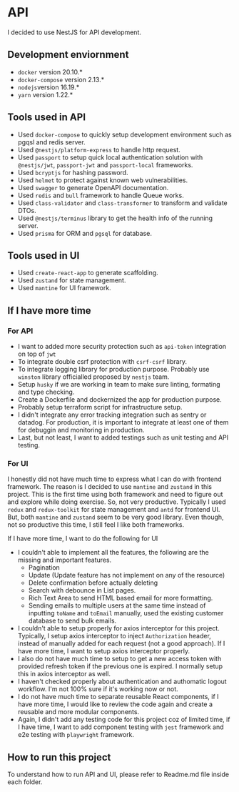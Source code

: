 # API
I decided to use NestJS for API development.

## Development enviornment
- `docker` version 20.10.*
- `docker-compose` version 2.13.*
- `nodejs`version 16.19.*
- `yarn` version 1.22.*

## Tools used in API
- Used `docker-compose` to quickly setup development environment such as pgqsl and redis server.
- Used `@nestjs/platform-express` to handle http request.
- Used `passport` to setup quick local authentication solution with `@nestjs/jwt`, `passport-jwt` and `passport-local` frameworks.
- Used `bcryptjs` for hashing password.
- Used `helmet` to protect against known web vulnerabilities.
- Used `swagger` to generate OpenAPI documentation.
- Used `redis` and `bull` framework to handle Queue works.
- Used `class-validator` and `class-transformer` to transform and validate DTOs.
- Used `@nestjs/terminus` library to get the health info of the running server.
- Used `prisma` for ORM and `pgsql` for database.

## Tools used in UI
- Used `create-react-app` to generate scaffolding.
- Used `zustand` for state management.
- Used `mantine` for UI framework.

## If I have more time
### For API
- I want to added more security protection such as `api-token` integration on top of `jwt`
- To integrate double csrf protection with `csrf-csrf` library.
- To integrate logging library for production purpose. Probably use `winston` library officialled proposed by `nestjs` team.
- Setup `husky` if we are working in team to make sure linting, formating and type checking.
- Create a Dockerfile and dockernized the app for production purpose.
- Probably setup terraform script for infrastructure setup.
- I didn't integrate any error tracking integration such as sentry or datadog. For production, it is important to integrate at least one of them for debuggin and monitoring in production.
- Last, but not least, I want to added testings such as unit testing and API testing.

### For UI
I honestly did not have much time to express what I can do with frontend framework. The reason is I decided to use `mantine` and `zustand` in this project. This is the first time using both framework and need to figure out and explore while doing exercise. So, not very productive. Typically I used `redux` and `redux-toolkit` for state management and `antd` for frontend UI. But, both `mantine` and `zustand` seem to be very good library. Even though, not so productive this time, I still feel I like both frameworks.

If I have more time, I want to do the following for UI
- I couldn't able to implement all the features, the following are the missing and important features.
  - Pagination
  - Update (Update feature has not implement on any of the resource)
  - Delete confirmation before actually deleting
  - Search with debounce in List pages.
  - Rich Text Area to send HTML based email for more formatting.
  - Sending emails to multiple users at the same time instead of inputting `toName` and `toEmail` manually, used the existing customer database to send bulk emails.
- I couldn't able to setup properly for axios interceptor for this project. Typically, I setup axios interceptor to inject `Authorization` header, instead of manually added for each request (not a good approach). If I have more time, I want to setup axios interceptor properly.
- I also do not have much time to setup to get a new access token with provided refresh token if the previous one is expired. I normally setup this in axios interceptor as well.
- I haven't checked properly about authentication and authomatic logout workflow. I'm not 100% sure if it's working now or not.
- I do not have much time to separate reusable React components, if I have more time, I would like to review the code again and create a reusable and more modular components.
- Again, I didn't add any testing code for this project coz of limited time, if I have time, I want to add component testing with `jest` framework and e2e testing with `playwright` framework.

## How to run this project
To understand how to run API and UI, please refer to Readme.md file inside each folder.